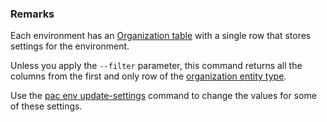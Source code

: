 ### Remarks

Each environment has an [Organization table](/power-apps/developer/data-platform/reference/entities/organization) with a single row that stores settings for the environment.

Unless you apply the `--filter` parameter, this command returns all the columns from the first and only row of the [organization entity type](xref:Microsoft.Dynamics.CRM.organization). 

Use the [pac env update-settings](#pac-env-update-settings) command to change the values for some of these settings.